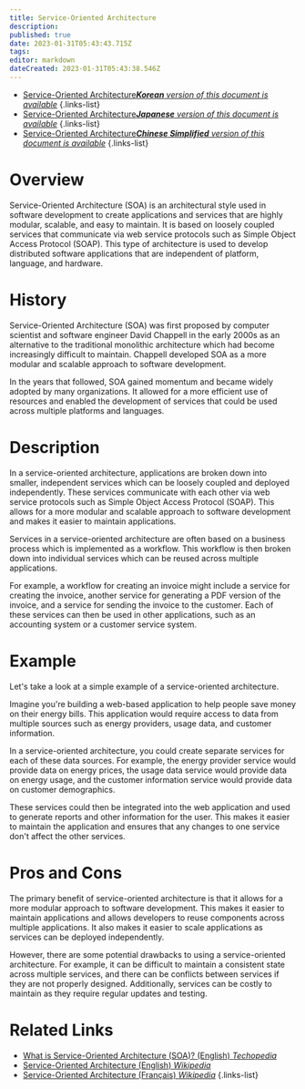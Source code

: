 ```yaml
---
title: Service-Oriented Architecture
description: 
published: true
date: 2023-01-31T05:43:43.715Z
tags: 
editor: markdown
dateCreated: 2023-01-31T05:43:38.546Z
---
```


- [Service-Oriented Architecture***Korean** version of this document is available*](/ko/Knowledge-base/Dictionary/service-oriented-architecture)
{.links-list}
- [Service-Oriented Architecture***Japanese** version of this document is available*](/ja/Knowledge-base/Dictionary/service-oriented-architecture)
{.links-list}
- [Service-Oriented Architecture***Chinese Simplified** version of this document is available*](/zh/Knowledge-base/Dictionary/service-oriented-architecture)
{.links-list}


# Overview

Service-Oriented Architecture (SOA) is an architectural style used in software development to create applications and services that are highly modular, scalable, and easy to maintain. It is based on loosely coupled services that communicate via web service protocols such as Simple Object Access Protocol (SOAP). This type of architecture is used to develop distributed software applications that are independent of platform, language, and hardware.

# History

Service-Oriented Architecture (SOA) was first proposed by computer scientist and software engineer David Chappell in the early 2000s as an alternative to the traditional monolithic architecture which had become increasingly difficult to maintain. Chappell developed SOA as a more modular and scalable approach to software development.

In the years that followed, SOA gained momentum and became widely adopted by many organizations. It allowed for a more efficient use of resources and enabled the development of services that could be used across multiple platforms and languages.

# Description

In a service-oriented architecture, applications are broken down into smaller, independent services which can be loosely coupled and deployed independently. These services communicate with each other via web service protocols such as Simple Object Access Protocol (SOAP). This allows for a more modular and scalable approach to software development and makes it easier to maintain applications.

Services in a service-oriented architecture are often based on a business process which is implemented as a workflow. This workflow is then broken down into individual services which can be reused across multiple applications.

For example, a workflow for creating an invoice might include a service for creating the invoice, another service for generating a PDF version of the invoice, and a service for sending the invoice to the customer. Each of these services can then be used in other applications, such as an accounting system or a customer service system.

# Example

Let's take a look at a simple example of a service-oriented architecture.

Imagine you're building a web-based application to help people save money on their energy bills. This application would require access to data from multiple sources such as energy providers, usage data, and customer information.

In a service-oriented architecture, you could create separate services for each of these data sources. For example, the energy provider service would provide data on energy prices, the usage data service would provide data on energy usage, and the customer information service would provide data on customer demographics.

These services could then be integrated into the web application and used to generate reports and other information for the user. This makes it easier to maintain the application and ensures that any changes to one service don't affect the other services.

# Pros and Cons

The primary benefit of service-oriented architecture is that it allows for a more modular approach to software development. This makes it easier to maintain applications and allows developers to reuse components across multiple applications. It also makes it easier to scale applications as services can be deployed independently.

However, there are some potential drawbacks to using a service-oriented architecture. For example, it can be difficult to maintain a consistent state across multiple services, and there can be conflicts between services if they are not properly designed. Additionally, services can be costly to maintain as they require regular updates and testing.

# Related Links

- [What is Service-Oriented Architecture (SOA)? (English) *Techopedia*](https://www.techopedia.com/definition/28817/service-oriented-architecture-soa)
- [Service-Oriented Architecture (English) *Wikipedia*](https://en.wikipedia.org/wiki/Service-oriented_architecture)
- [Service-Oriented Architecture (Français) *Wikipedia*](https://fr.wikipedia.org/wiki/Architecture_orient%C3%A9e_services) 
{.links-list}